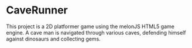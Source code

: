 CaveRunner
==========

This project is a 2D platformer game using the melonJS HTML5 game engine. A cave man is navigated through 
various caves, defending himself against dinosaurs and collecting gems.
